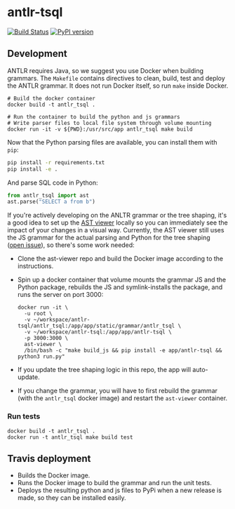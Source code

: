 # antlr-tsql

[![Build Status](https://travis-ci.org/datacamp/antlr-tsql.svg?branch=master)](https://travis-ci.org/datacamp/antlr-tsql)
[![PyPI version](https://badge.fury.io/py/antlr-tsql.svg)](https://badge.fury.io/py/antlr-tsql)

## Development

ANTLR requires Java, so we suggest you use Docker when building grammars. The `Makefile` contains directives to clean, build, test and deploy the ANTLR grammar. It does not run Docker itself, so run `make` inside Docker.

```
# Build the docker container
docker build -t antlr_tsql .

# Run the container to build the python and js grammars
# Write parser files to local file system through volume mounting
docker run -it -v ${PWD}:/usr/src/app antlr_tsql make build
```

Now that the Python parsing files are available, you can install them with `pip`:

```bash
pip install -r requirements.txt
pip install -e .
```

And parse SQL code in Python:

```python
from antlr_tsql import ast
ast.parse("SELECT a from b")
```

If you're actively developing on the ANLTR grammar or the tree shaping, it's a good idea to set up the [AST viewer](https://github.com/datacamp/ast-viewer) locally so you can immediately see the impact of your changes in a visual way. Currently, the AST viewer still uses the JS grammar for the actual parsing and Python for the tree shaping ([open issue](https://github.com/datacamp/ast-viewer/issues/13)), so there's some work needed:

- Clone the ast-viewer repo and build the Docker image according to the instructions.
- Spin up a docker container that volume mounts the grammar JS and the Python package, rebuilds the JS and symlink-installs the package, and runs the server on port 3000:

  ```
  docker run -it \
    -u root \
    -v ~/workspace/antlr-tsql/antlr_tsql:/app/app/static/grammar/antlr_tsql \
    -v ~/workspace/antlr-tsql:/app/app/antlr-tsql \
    -p 3000:3000 \
    ast-viewer \
    /bin/bash -c "make build_js && pip install -e app/antlr-tsql && python3 run.py"
  ```

- If you update the tree shaping logic in this repo, the app will auto-update.
- If you change the grammar, you will have to first rebuild the grammar (with the `antlr_tsql` docker image) and restart the `ast-viewer` container.

### Run tests

```
docker build -t antlr_tsql .
docker run -t antlr_tsql make build test
```

## Travis deployment

- Builds the Docker image.
- Runs the Docker image to build the grammar and run the unit tests.
- Deploys the resulting python and js files to PyPi when a new release is made, so they can be installed easily.
